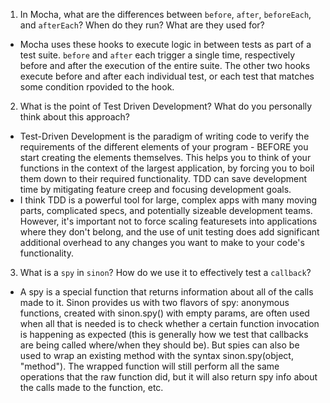 <!-- Answers to the Short Answer Essay Questions go here -->

1. In Mocha, what are the differences between `before`, `after`, `beforeEach`, and `afterEach`? When do they run? What are they used for?
  * Mocha uses these hooks to execute logic in between tests as part of a test suite. `before` and `after` each trigger a single time, respectively before and after the execution of the entire suite. The other two hooks execute before and after each individual test, or each test that matches some condition rpovided to the hook.

2. What is the point of Test Driven Development? What do you personally think about this approach?
  * Test-Driven Development is the paradigm of writing code to verify the requirements of the different elements of your program - BEFORE you start creating the elements themselves.  This helps you to think of your functions in the context of the largest application, by forcing you to boil them down to their required functionality. TDD can save development time by mitigating feature creep and focusing development goals.
  * I think TDD is a powerful tool for large, complex apps with many moving parts, complicated specs, and potentially sizeable development teams.  However, it's important not to force scaling featuresets into applications where they don't belong, and the use of unit testing does add significant additional overhead to any changes you want to make to your code's functionality.

3. What is a `spy` in `sinon`? How do we use it to effectively test a `callback`?
* A spy is a special function that returns information about all of the calls made to it. Sinon provides us with two flavors of spy: anonymous functions, created with sinon.spy() with empty params, are often used when all that is needed is to check whether a certain function invocation is happening as expected (this is generally how we test that callbacks are being called where/when they should be). But spies can also be used to wrap an existing method with the syntax sinon.spy(object, "method"). The wrapped function will still perform all the same operations that the raw function did, but it will also return spy info about the calls made to the function, etc.